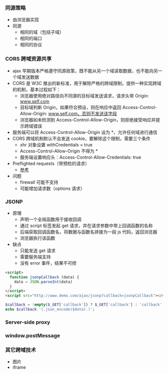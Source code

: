 ### 同源策略
- 由浏览器实现
- 同源
  + 相同的域（包括子域）
  + 相同的端口
  + 相同的协议


### CORS 跨域资源共享
- ajax 早期版本严格遵守同源政策，既不能从另一个域读取数据，也不能向另一个域发送数据
- CORS 是 W3C 推出的新标准，用于解除严格的跨域限制，提供一种实现跨域的机制，基本过程如下：
  + 浏览器使用绝对路径向不同源的目标域发送请求，请求头带 Origin: www.self.com
  + 目标域判断 Origin，如果符合预设，则在响应中返回 Access-Control-Allow-Origin: www.self.com，否则不发送该字段
  + 浏览器如未检测到 Access-Control-Allow-Origin，则拒绝接受响应并提示跨域错误
- 服务端可以将 Access-Control-Allow-Origin 设为 *，允许任何域进行通信
- CORS 跨域机制默认不会发送 cookie，要解除这个限制，需要三个条件
  + xhr 对象设置 withCredentials = true
  + Access-Control-Allow-Origin 不得为 *
  + 服务端设置响应头：Access-Control-Allow-Credentials: true
- Preflighted requests（带预检的请求）
  + [参考](https://www.eriwen.com/javascript/how-to-cors/)
- 问题
  + firewall 可能不支持
  + 可能增加请求数（options 请求）


### JSONP
- 原理
  + 声明一个全局函数用于接收回调
  + 通过 script 标签发起 get 请求，并在请求参数中带上回调函数的名称
  + 后端获取回调函数名，将数据与函数名拼接为一段 js 代码，返回浏览器
  + 浏览器执行该函数
- 缺点
  + 只能发送 get 请求
  + 需要服务端支持
  + 没有 error 事件，结果不可控

```html
<script>
  function jsonpCallback (data) {
    data = JSON.parseInt(data)
  }
</script>
<script src="http://www.demo.com/ajax/jsonp?callback=jsonpCallback"></script>
```

```php
$callback = !empty($_GET['callback']) ? $_GET['callback'] : 'callback';
echo $callback.'(.json_encode($data).)';
```

### Server-side proxy

### window.postMessage

### 其它跨域技术
- 图片
- iframe